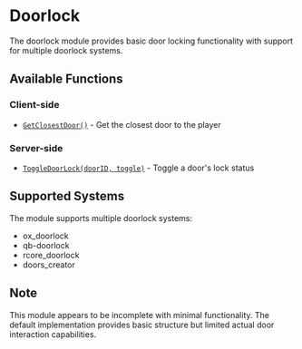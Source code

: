 # Doorlock

The doorlock module provides basic door locking functionality with support for multiple doorlock systems.

## Available Functions

### Client-side
- [`GetClosestDoor()`](client.md#getclosestdoor) - Get the closest door to the player

### Server-side
- [`ToggleDoorLock(doorID, toggle)`](server.md#toggledoorlock) - Toggle a door's lock status

## Supported Systems

The module supports multiple doorlock systems:
- ox_doorlock
- qb-doorlock
- rcore_doorlock
- doors_creator

## Note

This module appears to be incomplete with minimal functionality. The default implementation provides basic structure but limited actual door interaction capabilities.
